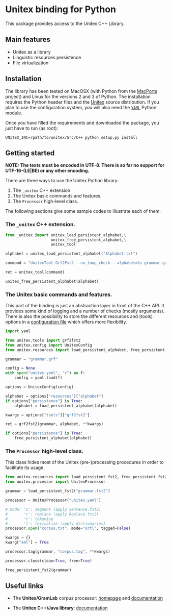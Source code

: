 # Unitex binding for Python

This package provides access to the Unitex C++ Library.

## Main features

* Unitex as a library
* Linguistic resources persistence
* File virtualization

## Installation

The library has been tested on MacOSX (with Python from the [MacPorts](https://www.macports.org/) project) and Linux for the versions 2 and 3 of Python. The installation requires the Python header files and the [Unitex](http://igm.univ-mlv.fr/~unitex/index.php?page=3&html=download.html) source distribution. If you plan to use the configuration system, you will also need the [`YAML`](http://pyyaml.org/wiki/PyYAML) Python module.

Once you have filled the requirements and downloaded the package, you just have to run (as root):

```
UNITEX_INC=/path/to/unitex/Src/C++ python setup.py install
```

## Getting started

**NOTE: The texts must be encoded in UTF-8. There is so far no support for UTF-16-(LE|BE) or any other encoding.**

There are three ways to use the Unitex Python library:

1. The `_unitex` C++ extension.
2. The Unitex basic commands and features.
3. The `Processor` high-level class.

The following sections give some sample codes to illustrate each of them.

### The `_unitex` C++ extension.

```python
from _unitex import unitex_load_persistent_alphabet,\
					unitex_free_persistent_alphabet,\
					unitex_tool

alphabet = unitex_load_persistent_alphabet("Alphabet.txt")

command = "UnitexTool Grf2Fst2 --no_loop_check --alphabet=%s grammar.grf -qutf8-no-bom" % alphabet

ret = unitex_tool(command)

unitex_free_persistent_alphabet(alphabet)
```
### The Unitex basic commands and features.

This part of the binding is just an abstraction layer in front of the C++ API. It provides some kind of logging and a number of checks (mostly arguments). There is also the possibility to store the different resources and (tools) options in a [configuration file](https://github.com/patwat/python-unitex/blob/master/config/unitex.yaml) which offers more flexibility. 

```python
import yaml

from unitex.tools import grf2fst2
from unitex.config import UnitexConfig
from unitex.resources import load_persistent_alphabet, free_persistent_alphabet

grammar = "grammar.grf"

config = None
with open("unitex.yaml", "r") as f:
    config = yaml.load(f)

options = UnitexConfig(config)

alphabet = options["resources"]["alphabet"]
if options["persistence"] is True:
	alphabet = load_persistent_alphabet(alphabet)

kwargs = options["tools"]["grf2fst2"]

ret = grf2fst2(grammar, alphabet, **kwargs)

if options["persistence"] is True:
	free_persistent_alphabet(alphabet)
```

### The `Processor` high-level class.

This class hides most of the Unitex (pre-)processing procedures in order to facilitate its usage.

```python
from unitex.resources import load_persistent_fst2, free_persistent_fst2
from unitex.processor import UnitexProcessor

grammar = load_persistent_fst2("grammar.fst2")

processor = UnitexProcessor("unitex.yaml")

# mode: 's': segment (apply Sentence.fst2)
#		'r': replace (apply Replace.fst2)
#		't': tokenize
#		'l': lexicalize (apply dictionaries)
processor.open("corpus.txt", mode="srtl", tagged=False)

kwargs = {}
kwarg["xml"] = True

processor.tag(grammar, "corpus.tag", **kwargs)

processor.close(clean=True, free=True)

free_persistent_fst2(grammar)
```

## Useful links

* The **Unitex/GramLab** corpus processor: [homepage](http://www-igm.univ-mlv.fr/~unitex/) and [documentation](http://igm.univ-mlv.fr/~unitex/UnitexManual3.1.pdf)

* The **Unitex C++/Java library**: [documentation](http://unitex-library-fr.readthedocs.org/)
